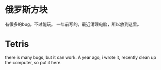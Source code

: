 # 俄罗斯方块
有很多的bug。不过能玩。
一年前写的，最近清理电脑，所以放到这里。

# Tetris
there is many bugs, but it can work.
A year ago, i wrote it, recently clean up the computer, so put it here.
